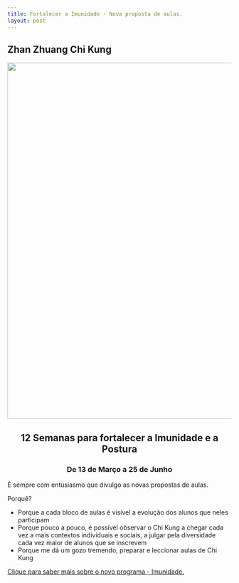 ```yaml
---
title: Fortalecer a Imunidade - Nova proposta de aulas.
layout: post
---
```

## Zhan Zhuang Chi Kung 

<p align="center"><img src="http://lourencoazevedo.com/imagens/imunidade.jpg" style="width: 800px"></p>

<h2 style="text-align: center;">
  12 Semanas para fortalecer a Imunidade e a Postura
</h2>

<h3 style="text-align: center;">
  De 13 de Março a 25 de Junho
</h3>

É sempre com entusiasmo que divulgo as novas propostas de aulas. 

Porquê?

+ Porque a cada bloco de aulas é visível a evolução dos alunos que neles participam
+ Porque pouco a pouco, é possível observar o Chi Kung a chegar cada vez a mais contextos individuais e sociais, a julgar pela diversidade cada vez maior de alunos que se inscrevem
+ Porque me dá um gozo tremendo, preparar e leccionar aulas de Chi Kung

[Clique para saber mais sobre o novo programa - Imunidade.](http://lourencoazevedo.com/imunidade.html)
